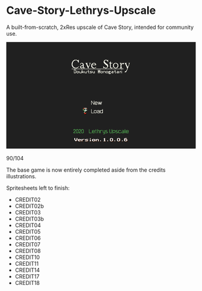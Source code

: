 # Cave-Story-Lethrys-Upscale
A built-from-scratch, 2xRes upscale of Cave Story, intended for community use.

![Screenshot](screenshot.png)

90/104

The base game is now entirely completed aside from the credits illustrations.

Spritesheets left to finish:

- CREDIT02
- CREDIT02b
- CREDIT03
- CREDIT03b
- CREDIT04
- CREDIT05
- CREDIT06
- CREDIT07
- CREDIT08
- CREDIT10
- CREDIT11
- CREDIT14
- CREDIT17
- CREDIT18
